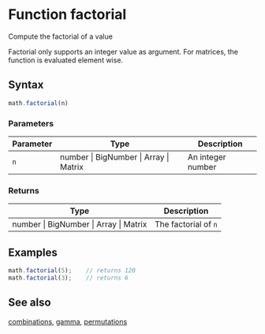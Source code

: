 <!-- Note: This file is automatically generated from source code comments. Changes made in this file will be overridden. -->

# Function factorial

Compute the factorial of a value

Factorial only supports an integer value as argument.
For matrices, the function is evaluated element wise.


## Syntax

```js
math.factorial(n)
```

### Parameters

Parameter | Type | Description
--------- | ---- | -----------
`n` | number &#124; BigNumber &#124; Array &#124; Matrix | An integer number

### Returns

Type | Description
---- | -----------
number &#124; BigNumber &#124; Array &#124; Matrix | The factorial of `n`


## Examples

```js
math.factorial(5);    // returns 120
math.factorial(3);    // returns 6
```


## See also

[combinations](combinations.md),
[gamma](gamma.md),
[permutations](permutations.md)
